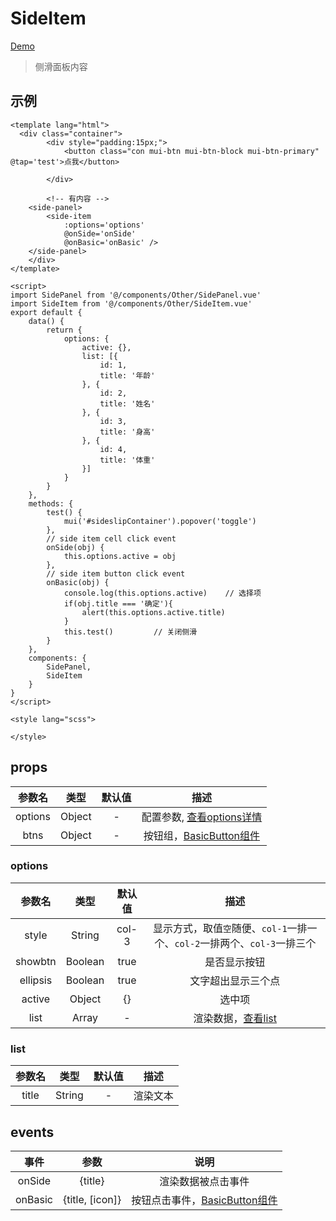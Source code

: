 # SideItem
[Demo](http://infozx.gitee.io/infozx_temp/dist/module/sideItem.html)
> 侧滑面板内容

## 示例
```vue{20}
<template lang="html">
  <div class="container">
		<div style="padding:15px;">
			<button class="con mui-btn mui-btn-block mui-btn-primary" @tap='test'>点我</button>
			
		</div>
		
		<!-- 有内容 -->
  	<side-panel>
  		<side-item
  			:options='options'
  			@onSide='onSide'
  			@onBasic='onBasic' />
  	</side-panel>
	</div>
</template>

<script>
import SidePanel from '@/components/Other/SidePanel.vue'
import SideItem from '@/components/Other/SideItem.vue'
export default {
	data() {
		return {
			options: {
				active: {},
				list: [{
					id: 1,
					title: '年龄'
				}, {
					id: 2,
					title: '姓名'
				}, {
					id: 3,
					title: '身高'
				}, {
					id: 4,
					title: '体重'
				}]
			}
		}
	},
	methods: {
		test() {
			mui('#sideslipContainer').popover('toggle')
		},
		// side item cell click event
		onSide(obj) {
			this.options.active = obj
		},
		// side item button click event
		onBasic(obj) {
			console.log(this.options.active) 	// 选择项
			if(obj.title === '确定'){
				alert(this.options.active.title)
			}
			this.test() 		// 关闭侧滑
		}
	},
	components: {
		SidePanel,
		SideItem
	}
}
</script>

<style lang="scss">

</style>
```

## props
|参数名|类型|默认值|描述|
|:---:|:---:|:---:|:---:|
|options|Object|-|配置参数, [查看options详情](#options)|
|btns|Object|-|按钮组，[BasicButton组件](../button/BasicButton.html)|

### options
|参数名|类型|默认值|描述|
|:---:|:---:|:---:|:---:|
|style|String|col-3|显示方式，取值`空`随便、`col-1`一排一个、`col-2`一排两个、`col-3`一排三个|
|showbtn|Boolean|true|是否显示按钮|
|ellipsis|Boolean|true|文字超出显示三个点|
|active|Object|{}|选中项|
|list|Array|-|渲染数据，[查看list](#list)|

### list
|参数名|类型|默认值|描述|
|:---:|:---:|:---:|:---:|
|title|String|-|渲染文本|

## events
|事件|参数|说明|
|:---:|:---:|:---:|
|onSide|{title}|渲染数据被点击事件|
|onBasic|{title, [icon]}|按钮点击事件，[BasicButton组件](../button/BasicButton.html)|